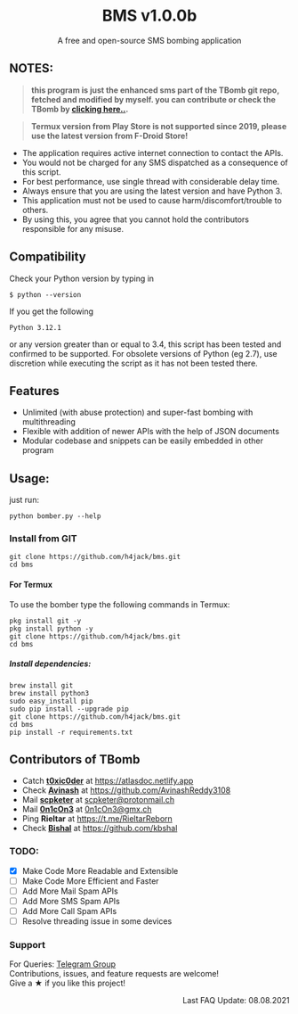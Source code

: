 <h1 align="center">
  <br>
  BMS v1.0.0b
  <br>
</h1>


<p align="center">A free and open-source SMS bombing application</p>

## NOTES:


> **this program is just the enhanced sms part of the TBomb git repo, fetched and modified by myself. you can contribute or check the TBomb by [clicking here..](https://https://github.com/TheSpeedX/TBomb).**

> **Termux version from Play Store is not supported since 2019, please use the latest version from F-Droid Store!**

- The application requires active internet connection to contact the APIs.
- You would not be charged for any SMS dispatched as a consequence of this script.
- For best performance, use single thread with considerable delay time.
- Always ensure that you are using the latest version and have Python 3.
- This application must not be used to cause harm/discomfort/trouble to others.
- By using this, you agree that you cannot hold the contributors responsible for any misuse.

## Compatibility
Check your Python version by typing in
```shell script
$ python --version
```
If you get the following
```shell script
Python 3.12.1
```
or any version greater than or equal to 3.4, this script has been tested and confirmed to be supported. For obsolete versions of Python (eg 2.7), use discretion while executing the script as it has not been tested there.

## Features

- Unlimited (with abuse protection) and super-fast bombing with multithreading
- Flexible with addition of newer APIs with the help of JSON documents
- Modular codebase and snippets can be easily embedded in other program


## Usage:
just run:
```shell
python bomber.py --help
```

### Install from GIT
```shell script
git clone https://github.com/h4jack/bms.git
cd bms
```

#### For Termux

To use the bomber type the following commands in Termux:
```shell script
pkg install git -y 
pkg install python -y 
git clone https://github.com/h4jack/bms.git
cd bms
```

##### Install dependencies:

```shell script
brew install git
brew install python3
sudo easy_install pip
sudo pip install --upgrade pip
git clone https://github.com/h4jack/bms.git
cd bms
pip install -r requirements.txt
```


## Contributors of TBomb

- Catch **[t0xic0der](https://github.com/t0xic0der)** at https://atlasdoc.netlify.app
- Check **[Avinash](https://github.com/AvinashReddy3108)** at https://github.com/AvinashReddy3108
- Mail **[scpketer](https://github.com/scpketer)** at scpketer@protonmail.ch
- Mail **[0n1cOn3](https://github.com/0n1cOn3)** at 0n1cOn3@gmx.ch
- Ping **Rieltar** at https://t.me/RieltarReborn
- Check **[Bishal](https://github.com/kbshal)** at https://github.com/kbshal

### TODO:

- [x] Make Code More Readable and Extensible
- [ ] Make Code More Efficient and Faster
- [ ] Add More Mail Spam APIs
- [ ] Add More SMS Spam APIs
- [ ] Add More Call Spam APIs
- [ ] Resolve threading issue in some devices

### Support

For Queries: [Telegram Group](https://t.me/TBombChat)  
Contributions, issues, and feature requests are welcome!  
Give a ★ if you like this project!

<p align="right"> Last FAQ Update: 08.08.2021 </p>
